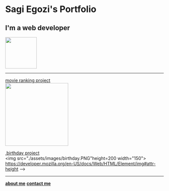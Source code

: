 <h1> Sagi Egozi's Portfolio</h1>
<h2>I'm a web developer</h2>
<img src="./assets/images/‏‏superman.PNG" width="100">
<hr>
<a href="./birthday project.html">movie ranking project</a>
 <br>
<img src="./assets/images/movie ranking.PNG" width="200">
<br>

<a href="./birthday project.html">,birthday project</a>
<br>
<img src="./assets/images/birthday.PNG"height=200 width="150">
https://developer.mozilla.org/en-US/docs/Web/HTML/Element/img#attr-height -->

<hr>
<a href="./public/about.html"><b>about me</b></a>
<a href="./public/contact.html"><b>contact me</b></a>
